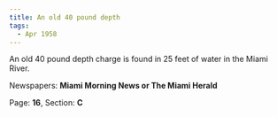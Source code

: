 ```yaml
---  
title: An old 40 pound depth  
tags:  
  - Apr 1958  
---  
```

  
An old 40 pound depth charge is found in 25 feet of water in the Miami River.  
  
Newspapers: **Miami Morning News or The Miami Herald**  
  
Page: **16**, Section: **C** 
